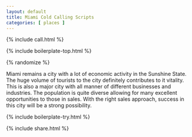 ```yaml
---
layout: default
title: Miami Cold Calling Scripts
categories: [ places ]
---
```


{% include call.html %}

{% include boilerplate-top.html %}


{% randomize %}

Miami remains a city with a lot of economic activity in the Sunshine State. The huge volume of tourists to the city definitely contributes to it vitality. This is also a major city with all manner of different businesses and industries. The population is quite diverse allowing for many excellent opportunities to those in sales. With the right sales approach, success in this city will be a strong possibility.

{% include boilerplate-try.html %}

{% include share.html %}